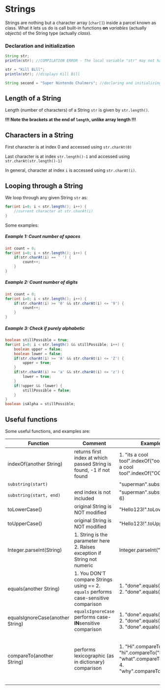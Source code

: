 # Strings

Strings are nothing but a character array (`char[]`) inside a parcel known as class. What it lets us do is call built-in functions **on** *variables* (actually *objects*) of the String type (actually *class*).


### Declaration and initialization

```java 
String str;
println(str); //COMPILATION ERROR - The local variable "str" may not have been initialized

str = "Kill Bill"; 
println(str); //displays Kill Bill

String second = "Super Nintendo Chalmers"; //declaring and initializing in one statement
```

## Length of a String

Length (number of characters) of a String `str` is given by `str.length()`.

**!!! Note the brackets at the end of `length`, unlike array length !!!**

## Characters in a String

First character is at index 0 and accessed using `str.charAt(0)`

Last character is at index `str.length()-1` and accessed using `str.charAt(str.length()-1)`

In general, character at index `i` is accessed using `str.charAt(i)`.

## Looping through a String

We loop through any given String `str` as:

```java
for(int i=0; i < str.length(); i++) {
	//current character at str.charAt(i)
}
```

Some examples:

##### Example 1: Count number of spaces

```java
int count = 0;
for(int i=0; i < str.length(); i++) {
	if(str.charAt(i) == ' ') {
		count++;
	}
}
```

##### Example 2: Count number of digits

```java
int count = 0;
for(int i=0; i < str.length(); i++) {
	if(str.charAt(i) >= '0' && str.charAt(i) <= '9') {
		count++;
	}
}
```

##### Example 3: Check if purely alphabetic

```java
boolean stillPossible = true;
for(int i=0; i < str.length() && stillPossible; i++) {
	boolean upper = false;
	boolean lower = false;
	if(str.charAt(i) >= 'A' && str.charAt(i) <= 'Z') {
		upper = true;
	}
	if(str.charAt(i) >= 'a' && str.charAt(i) <= 'z') {
		lower = true;
	}
	if(!upper && !lower) {
		stillPossible = false;
	}
}
boolean isAlpha = stillPossible;
```

## Useful functions

Some useful functions, and examples are:

| Function                         | Comment                                                                              | Example                                                                                               | Outcome                                                                                        |
|----------------------------------|--------------------------------------------------------------------------------------|-------------------------------------------------------------------------------------------------------|------------------------------------------------------------------------------------------------|
| indexOf(another String)           | returns first index at which passed String is found, -1 if not found | 1. "its a cool tool".indexOf("ool") 2. "its a cool tool".indexOf("OOL")                                                     | 1. `7` 2. `-1`       |      | indexOf(char)           | returns first index at which char is found, -1 if not found | 1. "tipper".indexOf('p') 2. "tipper".indexOf("c")                                                     | 1. `2` 2. `-1`                     |
| `substring(start)`               |                                                                                      | "superman".substring(2)                                                                               | "perman"                                                                                       |
| `substring(start, end)`          | end index is not included                                                            | "superman".substring(2, 6)                                                                            | "perm"                                                                                         |
| toLowerCase()                    | original String is NOT modified                                                        | "Hello123!".toLowerCase()                                                                             | "hello123!"                                                                                    |
| toUpperCase()                    | original String is NOT modified                                                        | "Hello123!".toUpperCase()                                                                             | "HELLO123!"                                                                                    |
| Integer.parseInt(String)         | 1. String is the parameter here 2. Raises exception if String not numeric            | Integer.parseInt("-4096")                                                                             | -4096                                                                                          |
| equals(another String)           | 1. You DON'T compare Strings using == 2. `equals` performs case-sensitive comparison | 1. "done".equals("done") 2. "done".equals("Done")                                                     | 1. true 2. false                                                                               |
| equalsIgnoreCase(another String) | `equalsIgnoreCase` performs case-**IN**sensitive comparison                          | 1. "done".equals("done") 2. "done".equals("Done") 3. "done".equals("doe")                             | 1. true 2. true 3. false                                                                       |
| compareTo(another String)        | performs lexicographic (as in dictionary) comparison                                 | 1. "Hi".compareTo("hi") 2. "hi".compareTo("Hi") 3. "what".compareTo("why?") 4. "why".compareTo("why") | 1. negative  (exact value  is irrelevant for now) 2. positive 3. negative (3rd character) 4. 0 |

